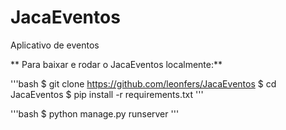# JacaEventos
Aplicativo de eventos

** Para baixar e rodar o JacaEventos localmente:**

'''bash
$ git clone https://github.com/leonfers/JacaEventos
$ cd JacaEventos
$ pip install -r requirements.txt
'''

'''bash
$ python manage.py runserver
'''